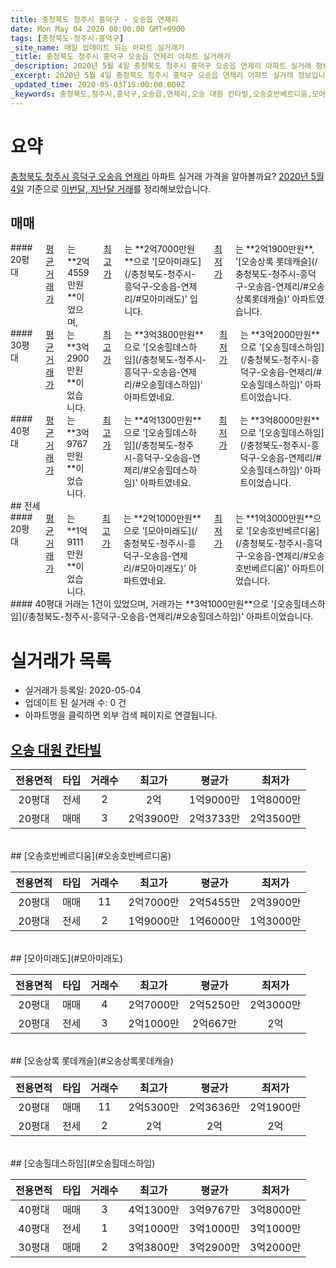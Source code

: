 ```yaml
---
title: 충청북도 청주시 흥덕구 - 오송읍 연제리
date: Mon May 04 2020 00:00:00 GMT+0900
tags: [충청북도-청주시-흥덕구]
_site_name: 매일 업데이트 되는 아파트 실거래가
_title: 충청북도 청주시 흥덕구 오송읍 연제리 아파트 실거래가
_description: 2020년 5월 4일 충청북도 청주시 흥덕구 오송읍 연제리 아파트 실거래 정보입니다. 5건 아파트 정보가 있습니다.
_excerpt: 2020년 5월 4일 충청북도 청주시 흥덕구 오송읍 연제리 아파트 실거래 정보입니다. 5건 아파트 정보가 있습니다.
_updated_time: 2020-05-03T15:00:00.000Z
_keywords: 충청북도,청주시,흥덕구,오송읍,연제리,오송 대원 칸타빌,오송호반베르디움,모아미래도,오송상록 롯데캐슬,오송힐데스하임
---
```





# 요약
<ins>충청북도 청주시 흥덕구 오송읍 연제리</ins> 아파트 실거래 가격을 알아볼까요? <ins>2020년 5월 4일</ins> 기준으로 <ins>이번달, 지난달 거래</ins>를 정리해보았습니다.

## 매매
<div class="container">
<div class="six columns" markdown="1">
#### 20평대
<ins>평균 거래가</ins>는 **2억4559만원**이었으며, <ins>최고가</ins>는 **2억7000만원**으로 '[모아미래도](/충청북도-청주시-흥덕구-오송읍-연제리/#모아미래도)' 입니다. <ins>최저가</ins>는 **2억1900만원**, '[오송상록 롯데캐슬](/충청북도-청주시-흥덕구-오송읍-연제리/#오송상록롯데캐슬)' 아파트였습니다.
</div>
<div class="six columns" markdown="1">
#### 30평대
<ins>평균 거래가</ins>는 **3억2900만원**이었습니다. <ins>최고가</ins>는 **3억3800만원**으로 '[오송힐데스하임](/충청북도-청주시-흥덕구-오송읍-연제리/#오송힐데스하임)' 아파트였네요. <ins>최저가</ins>는 **3억2000만원**으로 '[오송힐데스하임](/충청북도-청주시-흥덕구-오송읍-연제리/#오송힐데스하임)' 아파트이었습니다.
</div>
</div>
<div class="container">
<div class="twelve columns" markdown="1">
#### 40평대
<ins>평균 거래가</ins>는 **3억9767만원**이었습니다. <ins>최고가</ins>는 **4억1300만원**으로 '[오송힐데스하임](/충청북도-청주시-흥덕구-오송읍-연제리/#오송힐데스하임)' 아파트였네요. <ins>최저가</ins>는 **3억8000만원**으로 '[오송힐데스하임](/충청북도-청주시-흥덕구-오송읍-연제리/#오송힐데스하임)' 아파트이었습니다.
</div>
</div>
## 전세
<div class="container">
<div class="six columns" markdown="1">
#### 20평대
<ins>평균 거래가</ins>는 **1억9111만원**이었습니다. <ins>최고가</ins>는 **2억1000만원**으로 '[모아미래도](/충청북도-청주시-흥덕구-오송읍-연제리/#모아미래도)' 아파트였네요. <ins>최저가</ins>는 **1억3000만원**으로 '[오송호반베르디움](/충청북도-청주시-흥덕구-오송읍-연제리/#오송호반베르디움)' 아파트이었습니다.
</div>
<div class="six columns" markdown="1">
#### 40평대
거래는 1건이 있었으며, 거래가는 **3억1000만원**으로 '[오송힐데스하임](/충청북도-청주시-흥덕구-오송읍-연제리/#오송힐데스하임)' 아파트이었습니다.
</div>
</div>



# 실거래가 목록
- 실거래가 등록일: 2020-05-04
- 업데이트 된 실거래 수: 0 건
- 아파트명을 클릭하면 외부 검색 페이지로 연결됩니다.

## [오송 대원 칸타빌](#오송대원칸타빌)

|전용면적|타입|거래수|최고가|평균가|최저가|
|:---:|:---:|:---:|:---:|:---:|:---:|
|20평대|<span class="deal-type-2">전세</span>|2|2억|1억9000만|1억8000만|
|20평대|<span class="deal-type-1">매매</span>|3|2억3900만|2억3733만|2억3500만|

<br/>
## [오송호반베르디움](#오송호반베르디움)

|전용면적|타입|거래수|최고가|평균가|최저가|
|:---:|:---:|:---:|:---:|:---:|:---:|
|20평대|<span class="deal-type-1">매매</span>|11|2억7000만|2억5455만|2억3900만|
|20평대|<span class="deal-type-2">전세</span>|2|1억9000만|1억6000만|1억3000만|

<br/>
## [모아미래도](#모아미래도)

|전용면적|타입|거래수|최고가|평균가|최저가|
|:---:|:---:|:---:|:---:|:---:|:---:|
|20평대|<span class="deal-type-1">매매</span>|4|2억7000만|2억5250만|2억3000만|
|20평대|<span class="deal-type-2">전세</span>|3|2억1000만|2억667만|2억|

<br/>
## [오송상록 롯데캐슬](#오송상록롯데캐슬)

|전용면적|타입|거래수|최고가|평균가|최저가|
|:---:|:---:|:---:|:---:|:---:|:---:|
|20평대|<span class="deal-type-1">매매</span>|11|2억5300만|2억3636만|2억1900만|
|20평대|<span class="deal-type-2">전세</span>|2|2억|2억|2억|

<br/>
## [오송힐데스하임](#오송힐데스하임)

|전용면적|타입|거래수|최고가|평균가|최저가|
|:---:|:---:|:---:|:---:|:---:|:---:|
|40평대|<span class="deal-type-1">매매</span>|3|4억1300만|3억9767만|3억8000만|
|40평대|<span class="deal-type-2">전세</span>|1|3억1000만|3억1000만|3억1000만|
|30평대|<span class="deal-type-1">매매</span>|2|3억3800만|3억2900만|3억2000만|

<br/>



